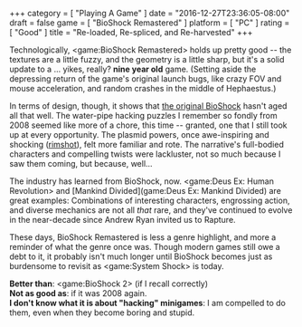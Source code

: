 +++
category = [ "Playing A Game" ]
date = "2016-12-27T23:36:05-08:00"
draft = false
game = [ "BioShock Remastered" ]
platform = [ "PC" ]
rating = [ "Good" ]
title = "Re-loaded, Re-spliced, and Re-harvested"
+++

Technologically, <game:BioShock Remastered> holds up pretty good -- the textures are a little fuzzy, and the geometry is a little sharp, but it's a solid update to a ... yikes, really? <b>nine year old</b> game.  (Setting aside the depressing return of the game's original launch bugs, like crazy FOV and mouse acceleration, and random crashes in the middle of Hephaestus.)

In terms of design, though, it shows that [the original BioShock](game:BioShock) hasn't aged all that well.  The water-pipe hacking puzzles I remember so fondly from 2008 seemed like more of a chore, this time -- granted, one that I still took up at every opportunity.  The plasmid powers, once awe-inspiring and shocking (<a href="http://i.imgur.com/sPwgpLj.gif">rimshot</a>), felt more familiar and rote.  The narrative's full-bodied characters and compelling twists were lackluster, not so much because I saw them coming, but because, well...

The industry has learned from BioShock, now.  <game:Deus Ex: Human Revolution> and [Mankind Divided](game:Deus Ex: Mankind Divided) are great examples: Combinations of interesting characters, engrossing action, and diverse mechanics are not all <i>that</i> rare, and they've continued to evolve in the near-decade since Andrew Ryan invited us to Rapture.

These days, BioShock Remastered is less a genre highlight, and more a reminder of what the genre once was.  Though modern games still owe a debt to it, it probably isn't much longer until BioShock becomes just as burdensome to revisit as <game:System Shock> is today.

<b>Better than</b>: <game:BioShock 2> (if I recall correctly)  
<b>Not as good as</b>: if it was 2008 again.  
<b>I don't know what it is about "hacking" minigames</b>: I am compelled to do them, even when they become boring and stupid.
